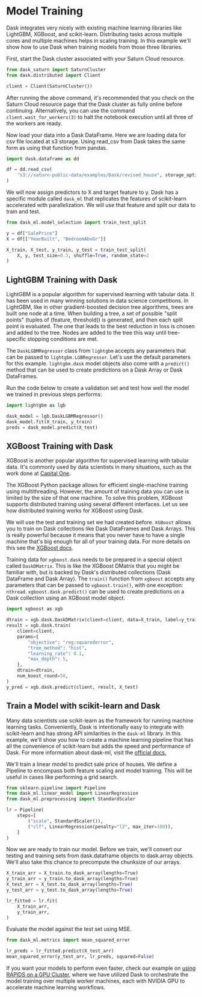 # Model Training
Dask integrates very nicely with existing machine learning libraries like LightGBM, XGBoost, and scikit-learn. Distributing tasks across multiple cores and multiple machines helps in scaling training. In this example we'll show how to use Dask when training models from those three libraries.

First, start the Dask cluster associated with your Saturn Cloud resource.


```python
from dask_saturn import SaturnCluster
from dask.distributed import Client

client = Client(SaturnCluster())
```

After running the above command, it's recommended that you check on the Saturn Cloud resource page that the Dask cluster as fully online before continuing. Alternatively, you can use the command `client.wait_for_workers(3)` to halt the notebook execution until all three of the workers are ready.

Now load your data into a Dask DataFrame. Here we are loading data for csv file located at s3 storage. Using read_csv from Dask takes the same form as using that function from pandas.


```python
import dask.dataframe as dd

df = dd.read_csv(
    "s3://saturn-public-data/examples/Dask/revised_house", storage_options={"anon": True}
)
```

We will now assign predictors to X and target feature to y. Dask has a specific module called `dask_ml` that replicates the features of scikit-learn accelerated with parallelization. We will use that feature and split our data to train and test. 


```python
from dask_ml.model_selection import train_test_split

y = df["SalePrice"]
X = df[["YearBuilt", "BedroomAbvGr"]]

X_train, X_test, y_train, y_test = train_test_split(
    X, y, test_size=0.3, shuffle=True, random_state=2
)
```

## LightGBM Training with Dask

LightGBM is a popular algorithm for supervised learning with tabular data. It has been used in many winning solutions in data science competitions. In LightGBM, like in other gradient-boosted decision tree algorithms, trees are built one node at a time. When building a tree, a set of possible "split points" (tuples of (feature, threshold)) is generated, and then each split point is evaluated. The one that leads to the best reduction in loss is chosen and added to the tree. Nodes are added to the tree this way until tree-specific stopping conditions are met. 

The `DaskLGBMRegressor` class from `lightgbm` accepts any parameters that can be passed to `lightgbm.LGBRegressor`. Let's use the default parameters for this example. `lightgbm.dask` model objects also come with a `predict()` method that can be used to create predictions on a Dask Array or Dask DataFrames.

Run the code below to create a validation set and test how well the model we trained in previous steps performs:


```python
import lightgbm as lgb

dask_model = lgb.DaskLGBMRegressor()
dask_model.fit(X_train, y_train)
preds = dask_model.predict(X_test)
```

## XGBoost Training with Dask

XGBoost is another popular algorithm for supervised learning with tabular data. It's commonly used by data scientists in many situations, such as the work done at [Capital One](https://www.capitalone.com/tech/machine-learning/how-to-control-your-xgboost-model/).

The XGBoost Python package allows for efficient single-machine training using multithreading. However, the amount of training data you can use is limited by the size of that one machine. To solve this problem, XGBoost supports distributed training using several different interfaces. Let us see how distributed training works for XGBoost using Dask.

We will use the test and training set we had created before. `XGBoost` allows you to train on Dask collections like Dask DataFrames and Dask Arrays. This is really powerful because it means that you never have to have a single machine that's big enough for all of your training data. For more details on this see the [XGBoost docs](https://xgboost.readthedocs.io/en/stable/tutorials/dask.html).

Training data for `xgboost.dask` needs to be prepared in a special object called `DaskDMatrix`. This is like the XGBoost DMatrix that you might be familiar with, but is backed by Dask's distributed collections (Dask DataFrame and Dask Array). The `train()` function from `xgboost` accepts any parameters that can be passed to `xgboost.train()`, with one exception: `nthread`. `xgboost.dask.predict()` can be used to create predictions on a Dask collection using an XGBoost model object.


```python
import xgboost as xgb

dtrain = xgb.dask.DaskDMatrix(client=client, data=X_train, label=y_train)
result = xgb.dask.train(
    client=client,
    params={
        "objective": "reg:squarederror",
        "tree_method": "hist",
        "learning_rate": 0.1,
        "max_depth": 5,
    },
    dtrain=dtrain,
    num_boost_round=50,
)
y_pred = xgb.dask.predict(client, result, X_test)
```

## Train a Model with scikit-learn and Dask


Many data scientists use scikit-learn as the framework for running machine learning tasks. Conveniently, Dask is intentionally easy to integrate with scikit-learn and has strong API similarities in the `dask-ml` library. In this example, we'll show you how to create a machine learning pipeline that has all the convenience of scikit-learn but adds the speed and performance of Dask. For more information about dask-ml, visit the [official docs.](https://ml.dask.org/)

We'll train a linear model to predict sale price of houses. We define a Pipeline to encompass both feature scaling and model training. This will be useful in cases like performing a grid search.


```python
from sklearn.pipeline import Pipeline
from dask_ml.linear_model import LinearRegression
from dask_ml.preprocessing import StandardScaler

lr = Pipeline(
    steps=[
        ("scale", StandardScaler()),
        ("clf", LinearRegression(penalty="l2", max_iter=100)),
    ]
)
```

Now we are ready to train our model. Before we train, we'll convert our testing and training sets from dask.dataframe objects to dask.array objects. We'll also take this chance to precompute the chunksize of our arrays.


```python
X_train_arr = X_train.to_dask_array(lengths=True)
y_train_arr = y_train.to_dask_array(lengths=True)
X_test_arr = X_test.to_dask_array(lengths=True)
y_test_arr = y_test.to_dask_array(lengths=True)

lr_fitted = lr.fit(
    X_train_arr,
    y_train_arr,
)
```

Evaluate the model against the test set using MSE.


```python
from dask_ml.metrics import mean_squared_error

lr_preds = lr_fitted.predict(X_test_arr)
mean_squared_error(y_test_arr, lr_preds, squared=False)
```

If you want your models to perform even faster, check our example on [using RAPIDS on a GPU Cluster](https://saturncloud.io/docs/examples/python/rapids/qs-02-rapids-gpu-cluster/), where we have utilized Dask to orchestrate the model training over multiple worker machines, each with NVIDIA GPU to accelerate machine learning workflows.
